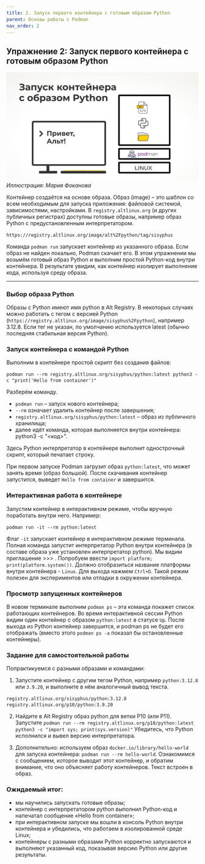 ```yaml
---
title: 2. Запуск первого контейнера с готовым образом Python
parent: Основы работы с Podman
nav_order: 2
---
```

## Упражнение 2: Запуск первого контейнера с готовым образом Python

![Иллюстрация: Мария Фоканова](/images/podman_upr2.png)
*Иллюстрация: Мария Фоканова*

Контейнер создаётся на основе образа. Образ (image) – это шаблон со всем необходимым для запуска приложения: файловой системой, зависимостями, настройками. В ``registry.altlinux.org`` (и других публичных регистрах) доступны готовые образы, например образ Python с предустановленным интерпретатором.

```
https://registry.altlinux.org/image/alt%2Fpython/tag/sisyphus
```

Команда ``podman run`` запускает контейнер из указанного образа. Если образ не найден локально, Podman скачает его. В этом упражнении мы возьмём готовый образ Python и выполним простой Python-код внутри контейнера. В результате увидим, как контейнер изолирует выполнение кода, используя среду образа.

---

### Выбор образа Python

Образы с Python имеют имя python в Alt Registry. В некоторых случаях можно работать с тегом с версией Python (``https://registry.altlinux.org/image/sisyphus%2Fpython``), например 3.12.8. Если тег не указан, по умолчанию используется latest (обычно последняя стабильная версия Python).

### Запуск контейнера с командой Python

Выполним в контейнере простой скрипт без создания файлов:

```
podman run --rm registry.altlinux.org/sisyphus/python:latest python3 -c "print('Hello from container')"
```

Разберём команду.

- ``podman run`` – запуск нового контейнера;
- ``--rm`` означает удалить контейнер после завершения;
- ``registry.altlinux.org/sisyphus/python:latest`` – образ из публичного хранилища;
- далее идёт команда, которая выполняется внутри контейнера: python3 -c "<код>".

Здесь Python интерпретатор в контейнере выполнит однострочный скрипт, который печатает строку.

При первом запуске Podman загрузит образ ``python:latest``, что может занять время (образ большой). После скачивания контейнер запустится, выведет ``Hello from container`` и завершится.

### Интерактивная работа в контейнере

Запустим контейнер в интерактивном режиме, чтобы вручную поработать внутри него. Например:

```
podman run -it --rm python:latest
```

Флаг ``-it`` запускает контейнер в интерактивном режиме терминала. Полная команда запустит интерпретатор Python внутри контейнера (в составе образа уже установлен интерпретатор python). Мы видим приглашение >>> . Попробуем ввести ``import platform; print(platform.system())``. Должно отобразиться название платформы внутри контейнера - ``Linux``. Для выхода нажмем ``Ctrl+D``. Такой режим полезен для экспериментов или отладки в окружении контейнера.

### Просмотр запущенных контейнеров

В новом терминале выполним ``podman ps`` – эта команда покажет список работающих контейнеров. Во время интерактивной сессии Python видим один контейнер с образом ``python:latest`` в статусе ``Up``. После выхода из Python контейнер завершится, и podman ps не будет его отображать (вместо этого ```podman ps -a``` показал бы остановленные контейнеры).

### Задание для самостоятельной работы

Попрактикуемся с разными образами и командами:

1. Запустите контейнер с другим тегом Python, например ``python:3.12.8`` или ``3.9.20``, и выполните в нём аналогичный вывод текста.

```
registry.altlinux.org/sisyphus/python:3.12.8
registry.altlinux.org/p10/python:3.9.20
```

2. Найдите в Alt Registry образ python для ветки P10 (или P11). Запустите
```podman run --rm registry.altlinux.org/p10/python:latest python3 -c "import sys; print(sys.version)"```
Убедитесь, что Python исполнился и вывел версию интерпретатора.

3. Дополнительно: используем образ ```docker.io/library/hello-world``` для запуска контейнера: ```podman run --rm hello-world```. Ознакомимся с сообщением, которое выводит этот контейнер, и обратим внимание, что оно объясняет работу контейнеров. Текст встроен в образ.

### Ожидаемый итог:
- мы научились запускать готовые образы;
- контейнер с интерпретатором python выполнил Python-код и напечатал сообщение «Hello from container»;
- при интерактивном запуске мы вошли в консоль Python внутри контейнера и убедились, что работаем в изолированной среде Linux;
- контейнеры с разными образами Python корректно запускаются и выполняют указанный код, показывая версию Python или другие результаты.